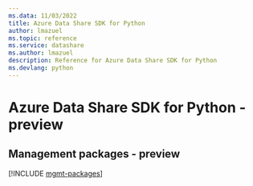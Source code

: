 ```yaml
---
ms.data: 11/03/2022
title: Azure Data Share SDK for Python
author: lmazuel
ms.topic: reference
ms.service: datashare
ms.author: lmazuel
description: Reference for Azure Data Share SDK for Python
ms.devlang: python
---
```

# Azure Data Share SDK for Python - preview

## Management packages - preview
[!INCLUDE [mgmt-packages](data-share-mgmt-index.md)]